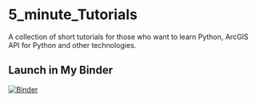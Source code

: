# 5_minute_Tutorials
A collection of short tutorials for those who want to learn Python, ArcGIS API for Python and other technologies.


## Launch in My Binder 

[![Binder](https://mybinder.org/badge_logo.svg)](https://mybinder.org/v2/gh/achapkowski/5_minute_Tutorials/master)
